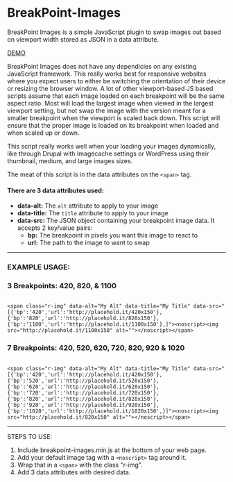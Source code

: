 BreakPoint-Images
=================

BreakPoint Images is a simple JavaScript plugin to swap images out based on viewport width stored as JSON in a data attribute.

<a href="http://codepen.io/tpitre/pen/uAFao">DEMO</a>

BreakPoint Images does not have any dependicies on any existing JavaScript framework. This really works best for responsive websites where you expect users to either be switching the orientation of their device or resizing the browser window. A lot of other viewport-based JS based scripts assume that each image loaded on each breakpoint will be the same aspect ratio. Most will load the largest image when viewed in the largest viewport setting, but not swap the image with the version meant for a smaller breakpoint when the viewport is scaled back down. This script will ensure that the proper image is loaded on its breakpoint when loaded and when scaled up or down.

This script really works well when your loading your images dynamically, like through Drupal with Imagecache settings or WordPress using their thumbnail, medium, and large images sizes.

The meat of this script is in the data attributes on the <code>&lt;span&gt;</code> tag.

<h4>There are 3 data attributes used:</h4>
<ul>
	<li><strong>data-alt:</strong> The <code>alt</code> attribute to apply to your image</li>
	<li><strong>data-title:</strong> The <code>title</code> attribute to apply to your image</li>
	<li><strong>data-src:</strong> The JSON object containing your breakpoint image data. It accepts 2 key/value pairs:
		<ul>
			<li><strong>bp:</strong> The breakpoint in pixels you want this image to react to</li>
			<li><strong>url:</strong> The path to the image to want to swap</li>
		</ul>
	</li>
</ul>

<hr>

<h3>EXAMPLE USAGE:</h3>

<h3>3 Breakpoints: 420, 820, &amp; 1100</h3>
<code>
&lt;span class="r-img" data-alt="My Alt" data-title="My Title" data-src="[{'bp':'420','url':'http://placehold.it/420x150'},{'bp':'820','url':'http://placehold.it/820x150'},{'bp':'1100','url':'http://placehold.it/1100x150'},]"&gt;&lt;noscript&gt;&lt;img src="http://placehold.it/1100x150" alt=""&gt;&lt;/noscript>&lt;/span&gt;
</code>

<h3>7 Breakpoints: 420, 520, 620, 720, 820, 920 &amp; 1020</h3>
<code>
&lt;span class="r-img" data-alt="My Alt" data-title="My Title" data-src="[{'bp':'420','url':'http://placehold.it/420x150'},{'bp':'520','url':'http://placehold.it/520x150'},{'bp':'620','url':'http://placehold.it/620x150'},{'bp':'720','url':'http://placehold.it/720x150'},{'bp':'820','url':'http://placehold.it/820x150'},{'bp':'920','url':'http://placehold.it/920x150'},{'bp':'1020','url':'http://placehold.it/1020x150',}]"&gt;&lt;noscript&gt;&lt;img src="http://placehold.it/820x150" alt=""&gt;&lt;/noscript&gt;&lt;/span&gt;
</code>

<hr>

<h32>STEPS TO USE:</h3>
<ol>
	<li>Include breakpoint-images.min.js at the bottom of your web page.</li>
	<li>Add your default image tag with a <code>&lt;noscript></code> tag around it.</li>
	<li>Wrap that in a <code>&lt;span&gt;</code> with the class "r-img".</li>
	<li>Add 3 data attributes with desired data.</li>
</ol>